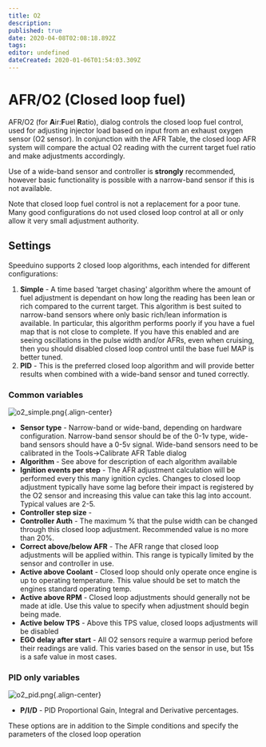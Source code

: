 ```yaml
---
title: O2
description: 
published: true
date: 2020-04-08T02:08:18.892Z
tags: 
editor: undefined
dateCreated: 2020-01-06T01:54:03.309Z
---
```


# AFR/O2 (Closed loop fuel)

AFR/O2 (for **A**ir:**F**uel **R**atio), dialog controls the closed loop fuel control, used for adjusting injector load based on input from an exhaust oxygen sensor (O2 sensor). In conjunction with the AFR Table, the closed loop AFR system will compare the actual O2 reading with the current target fuel ratio and make adjustments accordingly.

Use of a wide-band sensor and controller is **strongly** recommended, however basic functionality is possible with a narrow-band sensor if this is not available.

Note that closed loop fuel control is not a replacement for a poor tune. Many good configurations do not used closed loop control at all or only allow it very small adjustment authority.

## Settings

Speeduino supports 2 closed loop algorithms, each intended for different configurations:

1. **Simple** - A time based 'target chasing' algorithm where the amount of fuel adjustment is dependant on how long the reading has been lean or rich compared to the current target. This algorithm is best suited to narrow-band sensors where only basic rich/lean information is available. In particular, this algorithm performs poorly if you have a fuel map that is not close to complete. If you have this enabled and are seeing oscillations in the pulse width and/or AFRs, even when cruising, then you should disabled closed loop control until the base fuel MAP is better tuned.
2. **PID** - This is the preferred closed loop algorithm and will provide better results when combined with a wide-band sensor and tuned correctly.

### Common variables
![o2_simple.png](/img/tuning/o2_simple.png){.align-center}

* **Sensor type** - Narrow-band or wide-band, depending on hardware configuration. Narrow-band sensor should be of the 0-1v type, wide-band sensors should have a 0-5v signal. Wide-band sensors need to be calibrated in the Tools-&gt;Calibrate AFR Table dialog
* **Algorithm** - See above for description of each algorithm available
* **Ignition events per step** - The AFR adjustment calculation will be performed every this many ignition cycles. Changes to closed loop adjustment typically have some lag before their impact is registered by the O2 sensor and increasing this value can take this lag into account. Typical values are 2-5.
* **Controller step size** -
* **Controller Auth** - The maximum % that the pulse width can be changed through this closed loop adjustment. Recommended value is no more than 20%.
* **Correct above/below AFR** - The AFR range that closed loop adjustments will be applied within. This range is typically limited by the sensor and controller in use.
* **Active above Coolant** - Closed loop should only operate once engine is up to operating temperature. This value should be set to match the engines standard operating temp.
* **Active above RPM** - Closed loop adjustments should generally not be made at idle. Use this value to specify when adjustment should begin being made.
* **Active below TPS** - Above this TPS value, closed loops adjustments will be disabled
* **EGO delay after start** - All O2 sensors require a warmup period before their readings are valid. This varies based on the sensor in use, but 15s is a safe value in most cases.

### PID only variables
![o2_pid.png](/img/tuning/o2_pid.png){.align-center}

* **P/I/D** - PID Proportional Gain, Integral and Derivative percentages.

These options are in addition to the Simple conditions and specify the parameters of the closed loop operation
